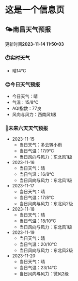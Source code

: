 # 这是一个信息页 
## 🌤️**南昌**天气预报
更新时间**2023-11-14 11:50:03**
### ⏱️实时天气
- 晴14℃
### 😊今日天气预报
- 今日天气：晴
- 气温：15/8℃
- AQI指数：77良
- 风向与风力：西南风1级
### 🤩未来六天天气预报
- 2023-11-15
  - 当日天气：多云转小雨
  - 当日气温：17/9℃
  - 当日风向与风力：东北风1级
- 2023-11-16
  - 当日天气：晴
  - 当日气温：16/8℃
  - 当日风向与风力：东北风1级
- 2023-11-17
  - 当日天气：晴
  - 当日气温：17/8℃
  - 当日风向与风力：东北风2级
- 2023-11-18
  - 当日天气：晴
  - 当日气温：18/10℃
  - 当日风向与风力：东北风1级
- 2023-11-19
  - 当日天气：晴
  - 当日气温：20/10℃
  - 当日风向与风力：东北风2级
- 2023-11-20
  - 当日天气：晴
  - 当日气温：23/14℃
  - 当日风向与风力：微风2级

